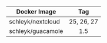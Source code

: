 
| Docker Image        |      Tag                           |
|---------------------|:----------------------------------:|
| schleyk/nextcloud   | 25, 26, 27                         |
| schleyk/guacamole   | 1.5                                |
